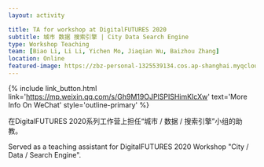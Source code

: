```yaml
---
layout: activity

title: TA for workshop at DigitalFUTURES 2020
subtitle: 城市 数据 搜索引擎 | City Data Search Engine
type: Workshop Teaching
team: [Biao Li, Li Li, Yichen Mo, Jiaqian Wu, Baizhou Zhang]
location: Online
featured-image: https://zbz-personal-1325539134.cos.ap-shanghai.myqcloud.com/image/20241121162905.png
---
```


{% include link_button.html link='https://mp.weixin.qq.com/s/Gh9M19OJPlSPISHimKIcXw' text='More Info On WeChat' style='outline-primary' %}

在DigitalFUTURES 2020系列工作营上担任“城市 / 数据 / 搜索引擎”小组的助教。

Served as a teaching assistant for DigitalFUTURES 2020 Workshop "City / Data / Search Engine".
